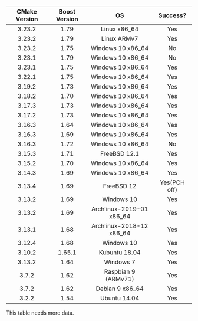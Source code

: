 | CMake Version | Boost Version | OS                       | Success? |
| :-----------: | :-----------: | :----------------------: | :------: |
| 3.23.2        | 1.79          | Linux x86_64             | Yes      |
| 3.23.2        | 1.79          | Linux ARMv7              | Yes      |
| 3.23.2        | 1.75          | Windows 10 x86_64        | No       |
| 3.23.1        | 1.79          | Windows 10 x86_64        | No       |
| 3.23.1        | 1.75          | Windows 10 x86_64        | Yes      |
| 3.22.1        | 1.75          | Windows 10 x86_64        | Yes      |
| 3.19.2        | 1.73          | Windows 10 x86_64        | Yes      |
| 3.18.2        | 1.70          | Windows 10 x86_64        | Yes      |
| 3.17.3        | 1.73          | Windows 10 x86_64        | Yes      |
| 3.17.2        | 1.73          | Windows 10 x86_64        | Yes      |
| 3.16.3        | 1.64          | Windows 10 x86_64        | Yes      |
| 3.16.3        | 1.69          | Windows 10 x86_64        | Yes      |
| 3.16.3        | 1.72          | Windows 10 x86_64        | No       |
| 3.15.3        | 1.71          | FreeBSD 12.1             | Yes      |
| 3.15.2        | 1.70          | Windows 10 x86_64        | Yes      |
| 3.14.3        | 1.69          | Windows 10 x86_64        | Yes      |
| 3.13.4        | 1.69          | FreeBSD 12               | Yes(PCH off) |
| 3.13.2        | 1.69          | Windows 10               | Yes      |
| 3.13.2        | 1.69          | Archlinux-2019-01 x86_64 | Yes      |
| 3.13.1        | 1.68          | Archlinux-2018-12 x86_64 | Yes      |
| 3.12.4        | 1.68          | Windows 10               | Yes      |
| 3.10.2        | 1.65.1        | Kubuntu 18.04            | Yes      |
| 3.13.2        | 1.64          | Windows 7                | Yes      |
| 3.7.2         | 1.62          | Raspbian 9 (ARMv71)      | Yes      |
| 3.7.2         | 1.62          | Debian 9 x86_64          | Yes      |
| 3.2.2         | 1.54          | Ubuntu 14.04             | Yes      |

This table needs more data.


